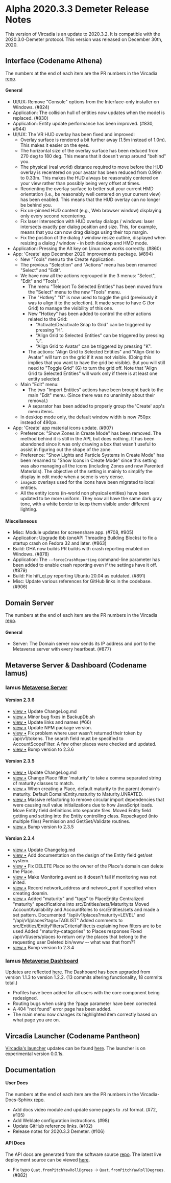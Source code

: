 # Alpha 2020.3.3 Demeter Release Notes

This version of Vircadia is an update to 2020.3.2. It is compatible with the 2020.3.0-Demeter protocol. This version was released on December 30th, 2020.

## Interface (Codename Athena)

The numbers at the end of each item are the PR numbers in the Vircadia [repo](https://github.com/vircadia/vircadia).

#### General

* UI/UX: Remove "Console" options from the Interface-only installer on Windows. (#824)
* Application: The collision hull of entities now updates when the model is replaced. (#830)
* Application: Entity update performance has been improved. (#830, #944)
* UI/UX: The VR HUD overlay has been fixed and improved:
    * Overlay surface is rendered a bit further away (1.5m instead of 1.0m). This makes it easier on the eyes.
    * The horizontal size of the overlay surface has been reduced from 270 deg to 180 deg. This means that it doesn't wrap around "behind" you.
    * The physical (real world) distance required to move before the HUD overlay is recentered on your avatar has been reduced from 0.99m to 0.33m. This makes the HUD always be reasonably centered on your view rather than possibly being very offset at times.
    * Reorienting the overlay surface to better suit your current HMD orientation (i.e., be reasonably well centered on your current view) has been enabled. This means that the HUD overlay can no longer be behind you.
    * Fix un-pinned HUD content (e.g., Web browser window) displaying only every second recentering.
    * Fix laser intersection with HUD overlay dialogs / windows: laser intersects exactly per dialog position and size. This, for example, means that you can now drag dialogs using their top margin.
    * Fix the position of the dialog / window resize outline, displayed when resizing a dialog / window - in both desktop and HMD mode.
* Application: Pressing the Alt key on Linux now works correctly. (#860)
* App: 'Create' app December 2020 improvements package. (#894)
    * New "Tools" menu to the Create Application.
    * The previous "Selection" and "Actions" menu has been renamed "Select" and "Edit".
    * We have now all the actions regrouped in the 3 menus: "Select", "Edit" and "Tools".
        * The menu "Teleport To Selected Entities" has been moved from the "Select" menu to the new "Tools" menu.
        * The "Hotkey" "G" is now used to toggle the grid (previously it was to align it to the selection). It made sense to have G (for Grid) to manage the visibility of this one.
        * New "Hotkey" has been added to control the other actions related to the Grid:
            * "Activate/Deactivate Snap to Grid" can be triggered by pressing "H".
            * "Align Grid to Selected Entities" can be triggered by pressing "J".
            * "Align Grid to Avatar" can be triggered by pressing "K".
        * The actions: "Align Grid to Selected Entities" and "Align Grid to Avatar" will turn on the grid if it was not visible. (Doing this implies that you want to have the grid be visible). But you will still need to "Toggle Grid" (G) to turn the grid off. Note that "Align Grid to Selected Entities" will work only if there is at least one entity selected.
    * Main "Edit" menu:
        * The two "Import Entities" actions have been brought back to the main "Edit" menu. (Since there was no unanimity about their removal.)
        * A separator has been added to properly group the 'Create' app's menu items.
    * In desktop mode only, the default window width is now 750px instead of 490px.
* App: 'Create' app material icons update. (#907)
    * Preference: "Show Zones in Create Mode" has been removed. The method behind it is still in the API, but does nothing. It has been abandoned since it was only drawing a box that wasn't useful to assist in figuring out the shape of the zone.
    * Preference: "Show Lights and Particle Systems in Create Mode" has been renamed to "Show Icons in Create Mode" since this setting was also managing all the icons (including Zones and now Parented Materials). The objective of the setting is mainly to simplify the display in edit mode when a scene is very dense.
    * `image3D` overlays used for the icons have been migrated to local entities.
    * All the entity icons (in-world non physical entities) have been updated to be more uniform. They now all have the same dark gray tone, with a white border to keep them visible under different lighting.

#### Miscellaneous

* Misc: Module updates for screenshare app. (#708, #905)
* Application: Upgrade tbb (oneAPI Threading Building Blocks) to fix a startup crash on Fedora 32 and later. (#863)
* Build: GHA now builds PR builds with crash reporting enabled on Windows. (#878)
* Application: The `--forceCrashReporting` command-line parameter has been added to enable crash reporting even if the settings have it off. (#879)
* Build: Fix hifi_qt.py reporting Ubuntu 20.04 as outdated. (#891)
* Misc: Update various references for GitHub links in the codebase. (#906)

## Domain Server

The numbers at the end of each item are the PR numbers in the Vircadia [repo](https://github.com/vircadia/vircadia).

#### General

* Server: The Domain server now sends its IP address and port to the Metaverse server with every heartbeat. (#877)

## Metaverse Server & Dashboard (Codename Iamus)

### Iamus [Metaverse Server](https://github.com/vircadia/iamus)

#### Version 2.3.6

<ul>
<li><a href="http://github.com/vircadia/Iamus/commit/d39b5731e0481cc0006dae2e6fb4a8530137b0bb">view &bull;</a> Update ChangeLog.md</li> 
<li><a href="http://github.com/vircadia/Iamus/commit/c67706945d71c51d806023c02dce26d4147ea1a6">view &bull;</a> Minor bug fixes in BackupDb.sh</li> 
<li><a href="http://github.com/vircadia/Iamus/commit/6b05304c326f8303a18afbde9421ccf030949297">view &bull;</a> Update links and names (#66)</li> 
<li><a href="http://github.com/vircadia/Iamus/commit/cc8e9d64f077c2ee62405cfe2437ad3483845c24">view &bull;</a> Update NPM package version.</li> 
<li><a href="http://github.com/vircadia/Iamus/commit/8cf1eee04aab3a069442c346241cf96aa8572f1a">view &bull;</a> Fix problem where user wasn't returned their token by /api/v1/tokens. The search field must be specified to AccountScopeFilter. A few other places were checked and updated.</li> 
<li><a href="http://github.com/vircadia/Iamus/commit/1d0be3bf637315c3196390124600cada3fc218f1">view &bull;</a> Bump version to 2.3.6</li> 
</ul>

#### Version 2.3.5

<ul>
<li><a href="http://github.com/vircadia/Iamus/commit/e95291d4988f48d780795e134a364d9120f22fc3">view &bull;</a> Update ChangeLog.md</li> 
<li><a href="http://github.com/vircadia/Iamus/commit/b360944a70a994ee701a0f2b23303a1d71dd76fb">view &bull;</a> Change Place filter 'maturity' to take a comma separated string of maturity classes to match.</li> 
<li><a href="http://github.com/vircadia/Iamus/commit/00355c7481b1958379d574a1ff7acc65a18d2eed">view &bull;</a> When creating a Place, default maturity to the parent domain's maturity. Default DomainEntity.maturity to Maturity.UNRATED.</li> 
<li><a href="http://github.com/vircadia/Iamus/commit/a80864dfea02c284c195000184392f9c1f7bdcce">view &bull;</a> Massive refactoring to remove circular import dependencies that were causing null value initializations due to how JavaScript loads. Move Entity field definitions into separate files. Moved Entity field getting and setting into the Entity controlling class. Repackaged (into multiple files) Permission and Get/Set/Validate routines.</li> 
<li><a href="http://github.com/vircadia/Iamus/commit/bf4df1bad8290c7ef4b20e5ce940b1a925f3b04e">view &bull;</a> Bump version to 2.3.5</li> 
</ul>

#### Version 2.3.4

<ul>
<li><a href="http://github.com/vircadia/Iamus/commit/387e26b76f6c98b5fe5e55f34d319c588f77b5a8">view &bull;</a> Update Changelog.md</li> 
<li><a href="http://github.com/vircadia/Iamus/commit/d9759a3986c7c906b687047df268a9476193648d">view &bull;</a> Add documentation on the design of the Entity field get/set system.</li> 
<li><a href="http://github.com/vircadia/Iamus/commit/356b27369300f543e57dd7e7a73bc8f1d686ea15">view &bull;</a> Fix DELETE Place so the owner of the Place's domain can delete the Place.</li> 
<li><a href="http://github.com/vircadia/Iamus/commit/f9651d25d43a76d8e4aa5ee932f3e0a0f279514a">view &bull;</a> Make Monitoring.event so it doesn't fail if monitoring was not inited.</li> 
<li><a href="http://github.com/vircadia/Iamus/commit/d45833f889f838bdefe5cf8bfb31d316aad486e5">view &bull;</a> Record network_address and network_port if specified when creating doamin.</li> 
<li><a href="http://github.com/vircadia/Iamus/commit/acaa36a494ad439122f48376ba31f08068219566">view &bull;</a> Added "maturity" and "tags" to PlaceEntity Centralized "maturity" specifications into src/Entities/sets/Maturity.ts Moved AccountAvailability and AccountRoles to src/Entities/sets and made a set pattern. Documented "/api/v1/places?maturity=LEVEL" and "/api/v1/places?tags=TAGLIST" Added comments to src/Entities/EntityFilters/CriteriaFilter.ts explaining how filters are to be used Added "maturity-catagories" to Places responses Fixed /api/v1/users/places to return only the places that belong to the requesting user Deleted bin/www -- what was that from??</li> 
<li><a href="http://github.com/vircadia/Iamus/commit/56c4649b60f58915c3b05907f3f1149cf3fe0e71">view &bull;</a> Bump version to 2.3.4</li> 
</ul>

### Iamus [Metaverse Dashboard](https://github.com/vircadia/project-iamus-dashboard)

Updates are reflected [here](https://dashboard.vircadia.com/). The Dashboard has been upgraded from version 1.1.3 to version 1.2.2. (13 commits altering functionality, 18 commits total.)

* Profiles have been added for all users with the core component being redesigned.
* Routing bugs when using the ?page parameter have been corrected.
* A 404 "not found" error page has been added.
* The main menu now changes its highlighted item correctly based on what page you are on.

## Vircadia Launcher (Codename Pantheon)

[Vircadia's launcher](https://github.com/vircadia/pantheon-launcher) updates can be found [here](https://github.com/vircadia/pantheon-launcher/commits/master). The launcher is on experimental version 0.0.1s.

## Documentation

#### User Docs

The numbers at the end of each item are the PR numbers in the Vircadia-Docs-Sphinx [repo](https://github.com/vircadia/vircadia-docs-sphinx). 

* Add docs video module and update some pages to .rst format. (#72, #105)
* Add Weblate configuration instructions. (#98)
* Update GitHub reference links. (#102)
* Release notes for 2020.3.3 Demeter. (#106)

#### API Docs

The API docs are generated from the software source [repo](https://github.com/vircadia/vircadia).
The latest live deployment source can be viewed [here](https://github.com/vircadia/vircadia-api-docs).

* Fix typo `Quat.fromPitchYawRollDgrees` -> `Quat.fromPitchYawRollDegrees`. (#882)
